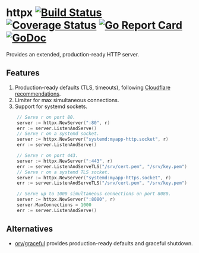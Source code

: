 # httpx [![Build Status](https://travis-ci.org/bojanz/httpx.png?branch=master)](https://travis-ci.org/bojanz/httpx) [![Coverage Status](https://coveralls.io/repos/github/bojanz/httpx/badge.svg?branch=master)](https://coveralls.io/github/bojanz/httpx?branch=master) [![Go Report Card](https://goreportcard.com/badge/github.com/bojanz/httpx)](https://goreportcard.com/report/github.com/bojanz/httpx) [![GoDoc](https://godoc.org/github.com/bojanz/httpx?status.svg)](https://godoc.org/github.com/bojanz/httpx)

Provides an extended, production-ready HTTP server.

## Features

1. Production-ready defaults (TLS, timeouts), following [Cloudflare recommendations](https://blog.cloudflare.com/exposing-go-on-the-internet/).
2. Limiter for max simultaneous connections.
3. Support for systemd sockets.

```go
    // Serve r on port 80.
    server := httpx.NewServer(":80", r)
    err := server.ListenAndServe()
    // Serve r on a systemd socket.
    server := httpx.NewServer("systemd:myapp-http.socket", r)
    err := server.ListenAndServe()

    // Serve r on port 443.
    server := httpx.NewServer(":443", r)
    err := server.ListenAndServeTLS("/srv/cert.pem", "/srv/key.pem")
    // Serve r on a systemd TLS socket.
    server := httpx.NewServer("systemd:myapp-https.socket", r)
    err := server.ListenAndServeTLS("/srv/cert.pem", "/srv/key.pem")

    // Serve up to 1000 simultaneous connections on port 8080.
    server := httpx.NewServer(":8080", r)
    server.MaxConnections = 1000
    err := server.ListenAndServe()
```

## Alternatives

- [ory/graceful](https://github.com/ory/graceful) provides production-ready defaults and graceful shutdown.
